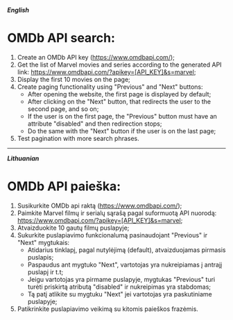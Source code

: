 **_English_**

# OMDb API search:

1. Create an OMDb API key (https://www.omdbapi.com/);
2. Get the list of Marvel movies and series according to the generated API link:
   https://www.omdbapi.com/?apikey=[API_KEY]&s=marvel;
3. Display the first 10 movies on the page;
4. Create paging functionality using "Previous" and "Next" buttons:
   - After opening the website, the first page is displayed by default;
   - After clicking on the "Next" button, that redirects the user to the second page, and so on;
   - If the user is on the first page, the "Previous" button must have an attribute "disabled" and then redirection stops;
   - Do the same with the "Next" button if the user is on the last page;
5. Test pagination with more search phrases.

---

**_Lithuanian_**

# OMDb API paieška:

1. Susikurkite OMDb api raktą (https://www.omdbapi.com/);
2. Paimkite Marvel filmų ir serialų sąrašą pagal suformuotą API nuorodą:
   https://www.omdbapi.com/?apikey=[API_KEY]&s=marvel;
3. Atvaizduokite 10 gautų filmų puslapyje;
4. Sukurkite puslapiavimo funkcionalumą pasinaudojant "Previous" ir "Next" mygtukais:
   - Atidarius tinklapį, pagal nutylėjimą (default), atvaizduojamas pirmasis puslapis;
   - Paspaudus ant mygtuko "Next", vartotojas yra nukreipiamas į antrajį puslapį ir t.t;
   - Jeigu vartotojas yra pirmame puslapyje, mygtukas "Previous" turi turėti priskirtą atributą "disabled" ir nukreipimas yra stabdomas;
   - Tą patį atlikite su mygtuku "Next" jei vartotojas yra paskutiniame puslapyje;
5. Patikrinkite puslapiavimo veikimą su kitomis paieškos frazėmis.
